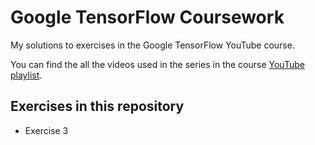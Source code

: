 # Google TensorFlow Coursework

My solutions to exercises in the Google TensorFlow YouTube course.

You can find the all the videos used in the series in the course [YouTube playlist](https://www.youtube.com/playlist?list=PLOU2XLYxmsII9mzQ-Xxug4l2o04JBrkLV).

## Exercises in this repository

- Exercise 3
